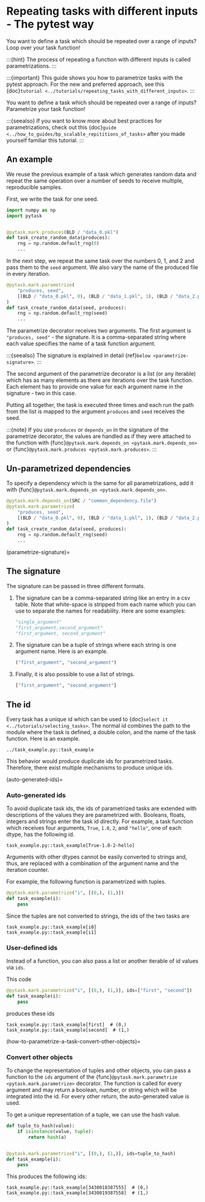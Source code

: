 # Repeating tasks with different inputs - The pytest way

You want to define a task which should be repeated over a range of inputs? Loop over
your task function!

:::{hint}
The process of repeating a function with different inputs is called parametrizations.
:::

:::{important}
This guide shows you how to parametrize tasks with the pytest approach. For the new and
preferred approach, see this
{doc}`tutorial <../tutorials/repeating_tasks_with_different_inputs>`.
:::

You want to define a task which should be repeated over a range of inputs? Parametrize
your task function!

:::{seealso}
If you want to know more about best practices for parametrizations, check out this
{doc}`guide <../how_to_guides/bp_scalable_repititions_of_tasks>` after you made yourself
familiar this tutorial.
:::

## An example

We reuse the previous example of a task which generates random data and repeat the same
operation over a number of seeds to receive multiple, reproducible samples.

First, we write the task for one seed.

```python
import numpy as np
import pytask


@pytask.mark.produces(BLD / "data_0.pkl")
def task_create_random_data(produces):
    rng = np.random.default_rng(0)
    ...
```

In the next step, we repeat the same task over the numbers 0, 1, and 2 and pass them to
the `seed` argument. We also vary the name of the produced file in every iteration.

```python
@pytask.mark.parametrize(
    "produces, seed",
    [(BLD / "data_0.pkl", 0), (BLD / "data_1.pkl", 1), (BLD / "data_2.pkl", 2)],
)
def task_create_random_data(seed, produces):
    rng = np.random.default_rng(seed)
    ...
```

The parametrize decorator receives two arguments. The first argument is
`"produces, seed"` - the signature. It is a comma-separated string where each value
specifies the name of a task function argument.

:::{seealso}
The signature is explained in detail {ref}`below <parametrize-signature>`.
:::

The second argument of the parametrize decorator is a list (or any iterable) which has
as many elements as there are iterations over the task function. Each element has to
provide one value for each argument name in the signature - two in this case.

Putting all together, the task is executed three times and each run the path from the
list is mapped to the argument `produces` and `seed` receives the seed.

:::{note}
If you use `produces` or `depends_on` in the signature of the parametrize decorator, the
values are handled as if they were attached to the function with
{func}`@pytask.mark.depends_on <pytask.mark.depends_on>` or
{func}`@pytask.mark.produces <pytask.mark.produces>`.
:::

## Un-parametrized dependencies

To specify a dependency which is the same for all parametrizations, add it with
{func}`@pytask.mark.depends_on <pytask.mark.depends_on>`.

```python
@pytask.mark.depends_on(SRC / "common_dependency.file")
@pytask.mark.parametrize(
    "produces, seed",
    [(BLD / "data_0.pkl", 0), (BLD / "data_1.pkl", 1), (BLD / "data_2.pkl", 2)],
)
def task_create_random_data(seed, produces):
    rng = np.random.default_rng(seed)
    ...
```

(parametrize-signature)=

## The signature

The signature can be passed in three different formats.

1. The signature can be a comma-separated string like an entry in a csv table. Note that
   white-space is stripped from each name which you can use to separate the names for
   readability. Here are some examples:

   ```python
   "single_argument"
   "first_argument,second_argument"
   "first_argument, second_argument"
   ```

1. The signature can be a tuple of strings where each string is one argument name. Here
   is an example.

   ```python
   ("first_argument", "second_argument")
   ```

1. Finally, it is also possible to use a list of strings.

   ```python
   ["first_argument", "second_argument"]
   ```

## The id

Every task has a unique id which can be used to
{doc}`select it <../tutorials/selecting_tasks>`. The normal id combines the path to
the module where the task is defined, a double colon, and the name of the task function.
Here is an example.

```
../task_example.py::task_example
```

This behavior would produce duplicate ids for parametrized tasks. Therefore, there exist
multiple mechanisms to produce unique ids.

(auto-generated-ids)=

### Auto-generated ids

To avoid duplicate task ids, the ids of parametrized tasks are extended with
descriptions of the values they are parametrized with. Booleans, floats, integers and
strings enter the task id directly. For example, a task function which receives four
arguments, `True`, `1.0`, `2`, and `"hello"`, one of each dtype, has the following id.

```
task_example.py::task_example[True-1.0-2-hello]
```

Arguments with other dtypes cannot be easily converted to strings and, thus, are
replaced with a combination of the argument name and the iteration counter.

For example, the following function is parametrized with tuples.

```python
@pytask.mark.parametrize("i", [(0,), (1,)])
def task_example(i):
    pass
```

Since the tuples are not converted to strings, the ids of the two tasks are

```
task_example.py::task_example[i0]
task_example.py::task_example[i1]
```

### User-defined ids

Instead of a function, you can also pass a list or another iterable of id values via
`ids`.

This code

```python
@pytask.mark.parametrize("i", [(0,), (1,)], ids=["first", "second"])
def task_example(i):
    pass
```

produces these ids

```
task_example.py::task_example[first]  # (0,)
task_example.py::task_example[second]  # (1,)
```

(how-to-parametrize-a-task-convert-other-objects)=

### Convert other objects

To change the representation of tuples and other objects, you can pass a function to the
`ids` argument of the {func}`@pytask.mark.parametrize <pytask.mark.parametrize>`
decorator. The function is called for every argument and may return a boolean, number,
or string which will be integrated into the id. For every other return, the
auto-generated value is used.

To get a unique representation of a tuple, we can use the hash value.

```python
def tuple_to_hash(value):
    if isinstance(value, tuple):
        return hash(a)


@pytask.mark.parametrize("i", [(0,), (1,)], ids=tuple_to_hash)
def task_example(i):
    pass
```

This produces the following ids:

```
task_example.py::task_example[3430018387555]  # (0,)
task_example.py::task_example[3430019387558]  # (1,)
```
